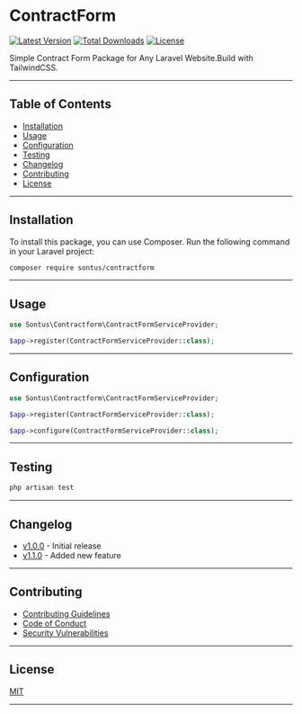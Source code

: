 # ContractForm

[![Latest Version](https://img.shields.io/github/release/sontus/your-package.svg?style=flat-square)](https://packagist.org/packages/your-username/your-package)
[![Total Downloads](https://img.shields.io/packagist/dt/your-username/your-package.svg?style=flat-square)](https://packagist.org/packages/your-username/your-package)
[![License](https://img.shields.io/github/license/your-username/your-package.svg?style=flat-square)](https://github.com/your-username/your-package/blob/main/LICENSE)

Simple Contract Form Package for Any Laravel Website.Build with TailwindCSS.

---

## Table of Contents
- [Installation](#installation)
- [Usage](#usage)
- [Configuration](#configuration)
- [Testing](#testing)
- [Changelog](#changelog)
- [Contributing](#contributing)
- [License](#license)

---

## Installation

To install this package, you can use Composer. Run the following command in your Laravel project:

```bash
composer require sontus/contractform
```

---

## Usage

```php
use Sontus\Contractform\ContractFormServiceProvider;

$app->register(ContractFormServiceProvider::class);
```

---

## Configuration

```php
use Sontus\Contractform\ContractFormServiceProvider;

$app->register(ContractFormServiceProvider::class);

$app->configure(ContractFormServiceProvider::class);
``` 

---

## Testing

```bash
php artisan test
```

---

## Changelog    

- [v1.0.0](https://github.com/your-username/your-package/commit/your-commit-hash) - Initial release
- [v1.1.0](https://github.com/your-username/your-package/commit/your-commit-hash) - Added new feature

---

## Contributing 

- [Contributing Guidelines](https://github.com/your-username/your-package/blob/main/CONTRIBUTING.md)
- [Code of Conduct](https://github.com/your-username/your-package/blob/main/CODE_OF_CONDUCT.md)
- [Security Vulnerabilities](https://github.com/your-username/your-package/blob/main/SECURITY.md)

---

## License

[MIT](https://github.com/your-username/your-package/blob/main/LICENSE)  

--- 
